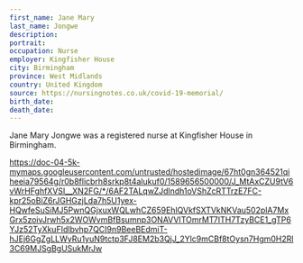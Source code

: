 ```yaml
---
first_name: Jane Mary
last_name: Jongwe
description: 
portrait: 
occupation: Nurse
employer: Kingfisher House
city: Birmingham
province: West Midlands
country: United Kingdom
source: https://nursingnotes.co.uk/covid-19-memorial/
birth_date: 
death_date: 
---
```


Jane Mary Jongwe was a registered nurse at Kingfisher House in Birmingham. 

https://doc-04-5k-mymaps.googleusercontent.com/untrusted/hostedimage/67ht0gn364521qiheeia79564g/r0b8flicbrh8srkp8t4alukuf0/1589656500000/J_MtAxCZU9tV6vWrHFghfXVSI__XN2FG/*/6AF2TALqwZJdlndh1oVShZcRTTrzE7FC-kpr25oBiZ6rJGHGzjLda7h5U1yex-HQwfeSuSiMJ5PwnQGjxuxWQLwhCZ659EhlQVkfSXTVkNKVau502plA7MxGrx5zoivJrwh5x2WOWvmBfBsumnp3ONAVVITOmrMT7ITH7TzyBCE1_gTP6YJz52TyXkuFIdlbvhp7QCI9n9BeeBEdmiT-hJEj6GgZgLLWyRu1yuN9tctp3FJ8EM2b3QjJ_2Ylc9mCBf8tOysn7Hgm0H2Rl3C69MJSgBgUSukMrJw